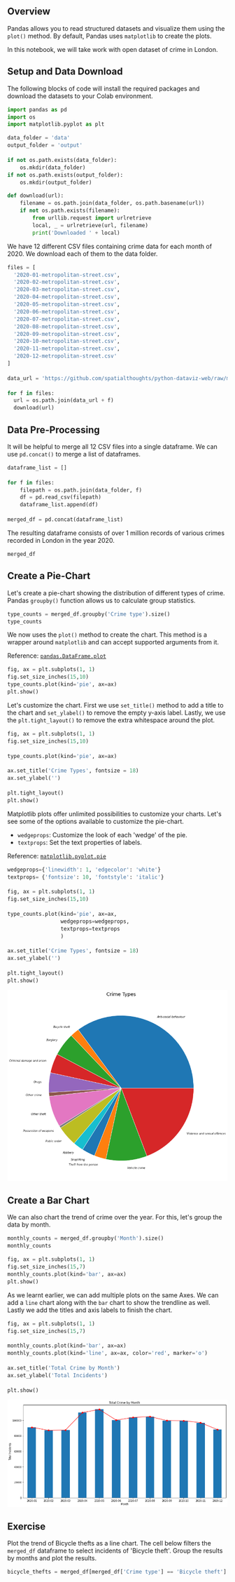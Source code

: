 ## Overview

Pandas allows you to read structured datasets and visualize them using the `plot()` method. By default, Pandas uses `matplotlib` to create the plots.

In this notebook, we will take work with open dataset of crime in London.

## Setup and Data Download

The following blocks of code will install the required packages and download the datasets to your Colab environment.


```python
import pandas as pd
import os
import matplotlib.pyplot as plt
```


```python
data_folder = 'data'
output_folder = 'output'

if not os.path.exists(data_folder):
    os.mkdir(data_folder)
if not os.path.exists(output_folder):
    os.mkdir(output_folder)
```


```python
def download(url):
    filename = os.path.join(data_folder, os.path.basename(url))
    if not os.path.exists(filename):
        from urllib.request import urlretrieve
        local, _ = urlretrieve(url, filename)
        print('Downloaded ' + local)
```

We have 12 different CSV files containing crime data for each month of 2020. We download each of them to the data folder.


```python
files = [
  '2020-01-metropolitan-street.csv',
  '2020-02-metropolitan-street.csv',
  '2020-03-metropolitan-street.csv',
  '2020-04-metropolitan-street.csv',
  '2020-05-metropolitan-street.csv',
  '2020-06-metropolitan-street.csv',
  '2020-07-metropolitan-street.csv',
  '2020-08-metropolitan-street.csv',
  '2020-09-metropolitan-street.csv',
  '2020-10-metropolitan-street.csv',
  '2020-11-metropolitan-street.csv',
  '2020-12-metropolitan-street.csv'
]

data_url = 'https://github.com/spatialthoughts/python-dataviz-web/raw/main/data/crime/'

for f in files:
  url = os.path.join(data_url + f)
  download(url)

```

## Data Pre-Processing

It will be helpful to merge all 12 CSV files into a single dataframe. We can use `pd.concat()` to merge a list of dataframes.


```python
dataframe_list = []

for f in files:
    filepath = os.path.join(data_folder, f)
    df = pd.read_csv(filepath)
    dataframe_list.append(df)

merged_df = pd.concat(dataframe_list)
```

The resulting dataframe consists of over 1 million records of various crimes recorded in London in the year 2020.


```python
merged_df
```

## Create a Pie-Chart

Let's create a pie-chart showing the distribution of different types of crime. Pandas `groupby()` function allows us to calculate group statistics.


```python
type_counts = merged_df.groupby('Crime type').size()
type_counts
```

We now uses the `plot()` method to create the chart. This method is a wrapper around `matplotlib` and can accept supported arguments from it. 

Reference: [`pandas.DataFrame.plot`](https://pandas.pydata.org/docs/reference/api/pandas.DataFrame.plot.html)


```python
fig, ax = plt.subplots(1, 1)
fig.set_size_inches(15,10)
type_counts.plot(kind='pie', ax=ax)
plt.show()
```

Let's customize the chart. First we use `set_title()` method to add a title to the chart and `set_ylabel()` to remove the empty y-axis label. Lastly, we use the `plt.tight_layout()` to remove the extra whitespace around the plot.


```python
fig, ax = plt.subplots(1, 1)
fig.set_size_inches(15,10)

type_counts.plot(kind='pie', ax=ax)

ax.set_title('Crime Types', fontsize = 18)
ax.set_ylabel('')

plt.tight_layout()
plt.show()
```

Matplotlib plots offer unlimited possibilities to customize your charts. Let's see some of the options available to customize the pie-chart. 

* `wedgeprops`: Customize the look of each 'wedge' of the pie.
* `textprops`: Set the text properties of labels.

Reference: [`matplotlib.pyplot.pie`](https://matplotlib.org/stable/api/_as_gen/matplotlib.pyplot.pie.html)


```python
wedgeprops={'linewidth': 1, 'edgecolor': 'white'}
textprops= {'fontsize': 10, 'fontstyle': 'italic'}

fig, ax = plt.subplots(1, 1)
fig.set_size_inches(15,10)

type_counts.plot(kind='pie', ax=ax, 
                 wedgeprops=wedgeprops,
                 textprops=textprops
                 )

ax.set_title('Crime Types', fontsize = 18)
ax.set_ylabel('')

plt.tight_layout()
plt.show()

```


    
![](python-dataviz-output/02_creating_charts_files/02_creating_charts_20_0.png)
    


## Create a Bar Chart

We can also chart the trend of crime over the year. For this, let's group the data by month.


```python
monthly_counts = merged_df.groupby('Month').size()
monthly_counts
```


```python
fig, ax = plt.subplots(1, 1)
fig.set_size_inches(15,7)
monthly_counts.plot(kind='bar', ax=ax)
plt.show()
```

As we learnt earlier, we can add multiple plots on the same Axes. We can add a `line` chart along with the `bar` chart to show the trendline as well. Lastly we add the titles and axis labels to finish the chart.


```python
fig, ax = plt.subplots(1, 1)
fig.set_size_inches(15,7)

monthly_counts.plot(kind='bar', ax=ax)
monthly_counts.plot(kind='line', ax=ax, color='red', marker='o')

ax.set_title('Total Crime by Month')
ax.set_ylabel('Total Incidents')

plt.show()
```


    
![](python-dataviz-output/02_creating_charts_files/02_creating_charts_25_0.png)
    


## Exercise

Plot the trend of Bicycle thefts as a line chart. The cell below filters the `merged_df` dataframe to select incidents of 'Bicycle theft'. Group the results by months and plot the results.


```python
bicycle_thefts = merged_df[merged_df['Crime type'] == 'Bicycle theft']
```

